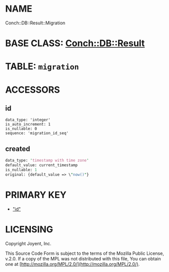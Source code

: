 # NAME

Conch::DB::Result::Migration

# BASE CLASS: [Conch::DB::Result](https://joyent.github.io/conch/modules/Conch::DB::Result)

# TABLE: `migration`

# ACCESSORS

## id

```
data_type: 'integer'
is_auto_increment: 1
is_nullable: 0
sequence: 'migration_id_seq'
```

## created

```perl
data_type: 'timestamp with time zone'
default_value: current_timestamp
is_nullable: 1
original: {default_value => \"now()"}
```

# PRIMARY KEY

- ["id"](#id)

# LICENSING

Copyright Joyent, Inc.

This Source Code Form is subject to the terms of the Mozilla Public License,
v.2.0. If a copy of the MPL was not distributed with this file, You can obtain
one at [http://mozilla.org/MPL/2.0/](http://mozilla.org/MPL/2.0/).
